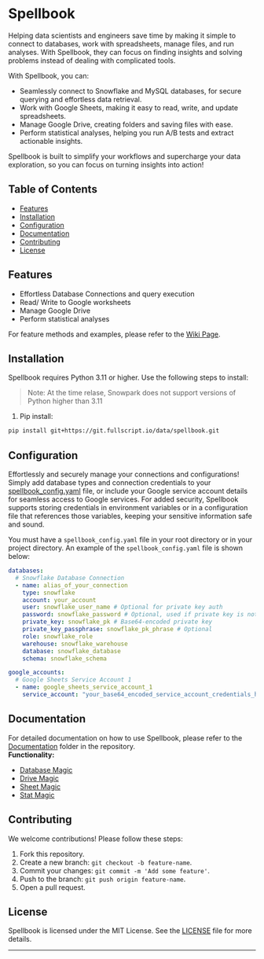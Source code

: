 # Spellbook

Helping data scientists and engineers save time by making it simple to connect to databases, work with spreadsheets, 
manage files, and run analyses. With Spellbook, they can focus on finding insights and solving problems instead of 
dealing with complicated tools.

With Spellbook, you can:
* Seamlessly connect to Snowflake and MySQL databases, for secure querying and effortless data retrieval.
* Work with Google Sheets, making it easy to read, write, and update spreadsheets.
* Manage Google Drive, creating folders and saving files with ease. 
* Perform statistical analyses, helping you run A/B tests and extract actionable insights.

Spellbook is built to simplify your workflows and supercharge your data exploration, so you can focus on turning insights into action!

## Table of Contents

- [Features](#features)
- [Installation](#installation)
- [Configuration](#configuration)
- [Documentation](#documentation)
- [Contributing](#contributing)
- [License](#license)

## Features

- Effortless Database Connections and query execution
- Read/ Write to Google worksheets
- Manage Google Drive
- Perform statistical analyses

For feature methods and examples, please refer to the [Wiki Page](https://git.fullscript.io/data/spellbook/-/wikis/home).


## Installation

Spellbook requires Python 3.11 or higher. Use the following steps to install:
> Note: At the time relase, Snowpark does not support versions of Python higher than 3.11

1. Pip install:

```bash
pip install git+https://git.fullscript.io/data/spellbook.git
```

## Configuration
Effortlessly and securely manage your connections and configurations! Simply add database types and connection 
credentials to your [spellbook_config.yaml](spellbook_config.yaml) file, or include your Google service account details for seamless access to 
Google services. For added security, Spellbook supports storing credentials in environment variables 
or in a configuration file that references those variables, keeping your sensitive information safe and sound.

You must have a `spellbook_config.yaml` file in your root directory or in your project directory.
An example of the `spellbook_config.yaml` file is shown below:

```yaml
databases:
  # Snowflake Database Connection
  - name: alias_of_your_connection
    type: snowflake
    account: your_account
    user: snowflake_user_name # Optional for private key auth
    password: snowflake_password # Optional, used if private key is not present
    private_key: snowflake_pk # Base64-encoded private key
    private_key_passphrase: snowflake_pk_phrase # Optional
    role: snowflake_role
    warehouse: snowflake_warehouse
    database: snowflake_database
    schema: snowflake_schema

google_accounts:
  # Google Sheets Service Account 1
  - name: google_sheets_service_account_1
    service_account: "your_base64_encoded_service_account_credentials_here"  # Add your Base64-encoded service account JSON here
```

## Documentation
For detailed documentation on how to use Spellbook, please refer to the [Documentation](documentation) folder in the repository.  
**Functionality:**
- [Database Magic](documentation/db_magic.md)
- [Drive Magic](documentation/drive_magic.md)
- [Sheet Magic](documentation/sheet_magic.md)
- [Stat Magic](documentation/stat_magic.md)

## Contributing

We welcome contributions! Please follow these steps:

1. Fork this repository.
2. Create a new branch: `git checkout -b feature-name`.
3. Commit your changes: `git commit -m 'Add some feature'`.
4. Push to the branch: `git push origin feature-name`.
5. Open a pull request.

## License

Spellbook is licensed under the MIT License. See the [LICENSE](LICENSE) file for more details.

---